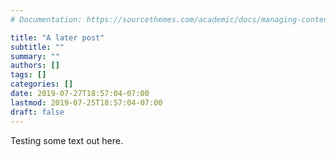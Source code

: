 ```yaml
---
# Documentation: https://sourcethemes.com/academic/docs/managing-content/

title: "A later post"
subtitle: ""
summary: ""
authors: []
tags: []
categories: []
date: 2019-07-27T18:57:04-07:00
lastmod: 2019-07-25T18:57:04-07:00
draft: false
---
```


Testing some text out here.